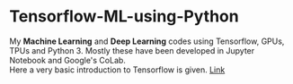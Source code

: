 # Tensorflow-ML-using-Python
My **Machine Learning** and **Deep Learning** codes using Tensorflow, GPUs, TPUs and Python 3. Mostly these have been developed in Jupyter Notebook and Google's CoLab.  
Here a very basic introduction to Tensorflow is given. [Link](https://github.com/AtharKharal/Tensorflow-ML-using-Python/blob/master/Tensorflow_Fundamentals.ipynb)
